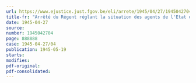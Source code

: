 ```yaml
---
url: https://www.ejustice.just.fgov.be/eli/arrete/1945/04/27/1945042704/justel
title-fr: "Arrêté du Régent réglant la situation des agents de l'Etat qui ont interrompu leurs fonctions pour des motifs légitimes dus à la guerre"
date: 1945-04-27
source:
number: 1945042704
page: 888888
case: 1945-04-27/04
publication: 1945-05-19
starts:
modifies:
pdf-original:
pdf-consolidated:
---
```


